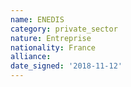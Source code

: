 ```yaml
---
name: ENEDIS
category: private_sector
nature: Entreprise
nationality: France
alliance: 
date_signed: '2018-11-12'
---
```

    